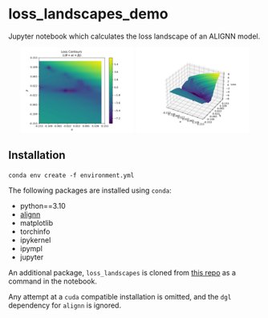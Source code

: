# loss_landscapes_demo

Jupyter notebook which calculates the loss landscape of an ALIGNN model.

<div align="center">
<img src="loss_contours.png" width="45%"/>

<img src="loss_surface.png" width="45%"/>
</div>

## Installation

`conda env create -f environment.yml`

The following packages are installed using `conda`:
- python==3.10
- [alignn](https://github.com/usnistgov/alignn)
- matplotlib
- torchinfo
- ipykernel
- ipympl
- jupyter

An additional package, `loss_landscapes` is cloned from [this repo](https://github.com/marcellodebernardi/loss-landscapes) as a command in the notebook.

Any attempt at a `cuda` compatible installation is omitted, and the `dgl` dependency for `alignn` is ignored.
